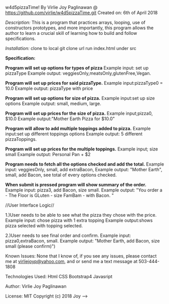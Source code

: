 w4d5pizzaTime!
By Virlie Joy Paglinawan @ https://github.com/virlie/w4d5pizzaTime.git
Created on: 6th of April 2018



*Description:*
 This is a program that practices arrays, looping, use of constructors prototypes, and more importantly, this program allows the author to learn a crucial skill of learning how to build and follow specifications.

*Installation:*
  clone to local git clone url
  run index.html under src

  **Specification:**

  **Program will set up options for types of pizza**
  Example input: set up pizzaType
  Example output: veggiesOnly,meatsOnly,glutenFree,Vegan.

  **Program will set up prices for said pizzaType.**
  Example input:pizzaType0 = 10.0
  Example output: pizzaType with price

  **Program will set up options for size of pizza.**
  Example input:set up size options
  Example output: small, medium, large.

  **Program will set up prices for the size of pizza.**
  Example input;pizza0, $10.0
  Example output:"Mother Earth Pizza for $10.0"

  **Program will allow to add multiple toppings added to pizza.**
  Example input:set up different toppings options
  Example output: 5 different pizzaToppings.

  **Program will set up prices for the multiple toppings.**
  Example input; size small
  Example output:  Personal Pan + $2

  **Program needs to fetch all the options checked and add the total.**
  Example input: veggiesOnly, small, add extraBacon,
  Example output: "Mother Earth", small, add Bacon, see total of every options checked.

  **When submit is pressed program will show summary of the order.**
  Example input: pizza3, add Bacon, size small.
  Example output: "You order a - The Floor is GLuten - size FamBam - with Bacon. "






  //User Interface Logic//

  1.)User needs to be able to see what the pizza they chose with the price.
  Example input: chose pizza with 1 extra topping
  Example output:shows pizza selected with topping selected.

  2.)User needs to see final order and confirm.
  Example input: pizza0,extraBacon, small.
  Example output: "Mother Earth, add Bacon, size small (please confirm)")


  Known Issues:
  None that I know of, if you see any issues, please contact me at virliejoyp@yahoo.com, and or send me a text message at 503-444-1808

  Technologies Used:
  Html
  CSS
  Bootstrap4
  Javasript


  Author:
  Virlie Joy Paglinawan

  License:
  MIT
  Copyright (c) 2018 Joy -->
